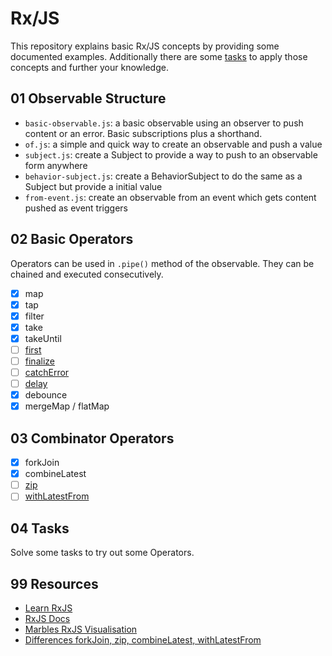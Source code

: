 # Rx/JS

This repository explains basic Rx/JS concepts by providing some documented examples. Additionally there are some [tasks](./04_Tasks) to apply those concepts and further your knowledge.

## 01 Observable Structure

- `basic-observable.js`: a basic observable using an observer to push content or an error. Basic subscriptions plus a shorthand.
- `of.js`: a simple and quick way to create an observable and push a value
- `subject.js`: create a Subject to provide a way to push to an observable form anywhere
- `behavior-subject.js`: create a BehaviorSubject to do the same as a Subject but provide a initial value
- `from-event.js`: create an observable from an event which gets content pushed as event triggers

## 02 Basic Operators

Operators can be used in `.pipe()` method of the observable. They can be chained and executed consecutively.

- [x] map
- [x] tap
- [x] filter
- [x] take
- [x] takeUntil
- [ ] [first](https://www.learnrxjs.io/learn-rxjs/operators/filtering/first)
- [ ] [finalize](https://www.learnrxjs.io/learn-rxjs/operators/utility/finalize)
- [ ] [catchError](https://www.learnrxjs.io/learn-rxjs/operators/error_handling/catch)
- [ ] [delay](https://www.learnrxjs.io/learn-rxjs/operators/utility/delay)
- [x] debounce
- [x] mergeMap / flatMap

## 03 Combinator Operators

- [x] forkJoin
- [x] combineLatest
- [ ] [zip](https://www.learnrxjs.io/learn-rxjs/operators/combination/zip)
- [ ] [withLatestFrom](https://www.learnrxjs.io/learn-rxjs/operators/combination/withlatestfrom)

## 04 Tasks

Solve some tasks to try out some Operators.

## 99 Resources

- [Learn RxJS](https://www.learnrxjs.io/)
- [RxJS Docs](https://rxjs-dev.firebaseapp.com/guide/overview)
- [Marbles RxJS Visualisation](https://rxmarbles.com/)
- [Differences forkJoin, zip, combineLatest, withLatestFrom](https://scotch.io/tutorials/rxjs-operators-for-dummies-forkjoin-zip-combinelatest-withlatestfrom)
